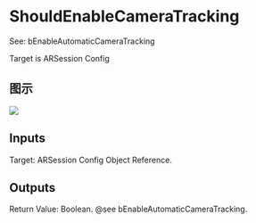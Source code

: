 # ShouldEnableCameraTracking

See: bEnableAutomaticCameraTracking

Target is ARSession Config

## 图示

![]($-20221218-17590182.png)

## Inputs

Target: ARSession Config Object Reference.  

## Outputs

Return Value: Boolean. @see bEnableAutomaticCameraTracking.

